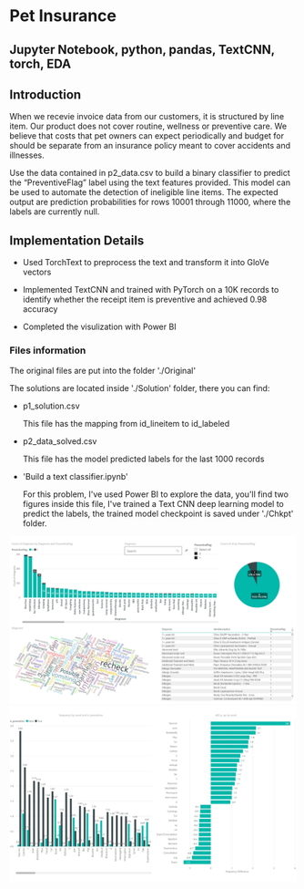 # Pet Insurance
## Jupyter Notebook, python, pandas, TextCNN, torch, EDA

## Introduction
When we recevie invoice data from our customers, it is structured by line item. Our product does not cover routine, wellness or preventive care. We believe that costs that pet owners can expect periodically and budget for should be separate from an insurance policy meant to cover accidents and illnesses.

Use the data contained in p2_data.csv to build a binary classifier to predict the “PreventiveFlag” label using the text features provided. This model can be used to automate the detection of ineligible line items. The expected output are prediction probabilities for rows 10001 through 11000, where the labels are currently null.

## Implementation Details
* Used TorchText to preprocess the text and transform it into GloVe vectors 

* Implemented TextCNN and trained with PyTorch on a 10K records to identify whether the receipt item is preventive and achieved 0.98 accuracy

* Completed the visulization with Power BI


### Files information
The original files are put into the folder './Original'

The solutions are located inside './Solution' folder, there you can find:

* p1_solution.csv

  This file has the mapping from id_lineitem to id_labeled

* p2_data_solved.csv

  This file has the model predicted labels for the last 1000 records


* 'Build a text classifier.ipynb'

  For this problem, I've used Power BI to explore the data, you'll find two figures inside this file, I've trained a Text CNN deep learning model to predict the labels, the trained model checkpoint is saved under './Chkpt' folder.

 ![alt text](Images/PetPic01.jpg)
 ![alt text](Images/PetPic02.jpg)